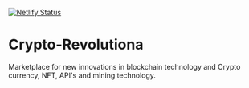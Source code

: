 [![Netlify Status](https://api.netlify.com/api/v1/badges/1b0880ee-2fc3-413f-b97b-fa012e55482f/deploy-status)](https://app.netlify.com/sites/cryptorevolutiona/deploys)

# Crypto-Revolutiona
Marketplace for new innovations in blockchain technology and Crypto currency, NFT, API's and mining technology.
